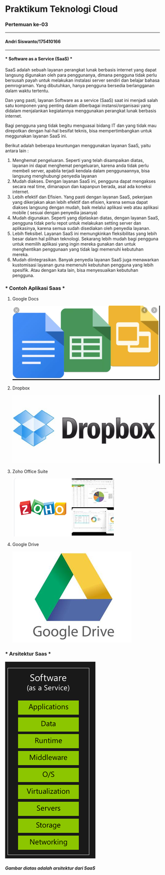 # Praktikum Teknologi Cloud
### Pertemuan ke-03
------------------------
#### Andri Siswanto/175410166
------------------------
#### * Software as a Service (SaaS) * ####

SaaS adalah sebuah layanan perangkat lunak berbasis internet yang dapat langsung digunakan oleh para penggunanya, dimana pengguna tidak perlu bersusah payah untuk melakukan instalasi server sendiri dan belajar bahasa pemrograman. Yang dibutuhkan, hanya pengguna bersedia  berlangganan dalam waktu tertentu.

Dan yang pasti, layanan Software as a service (SaaS) saat ini menjadi salah satu komponen yang penting dalam diberbagai instansi/organisasi yang didalam menjalankan kegiatannya menggunakan perangkat lunak berbasis internet.

Bagi pengguna yang tidak begitu menguasai bidang IT dan yang tidak mau direpotkan dengan hal-hal besifat  teknis, bisa mempertimbangkan untuk meggunakan layanan SaaS ini.

Berikut adalah beberapa keuntungan menggunakan layanan SaaS, yaitu antara lain :
1. Menghemat pengeluaran. Seperti yang telah disampaikan diatas, layanan ini dapat menghemat pengeluaran, karena anda tidak perlu membeli server, apabila terjadi  kendala dalam penggunaannya, bisa langsung menghubungi penyedia layanan
2. Mudah diakses. Dengan layanan SaaS ini, pengguna dapat mengakses secara real time,  dimanapun dan kapanpun berada, asal ada koneksi internet.
3. Lebih efektif dan Efisien.  Yang pasti dengan layanan SaaS, pekerjaan yang dikerjakan akan lebih efektif dan efisien, karena semua dapat diakses langsung dengan mudah, baik melalui aplikasi web atau aplikasi mobile ( sesuai dengan penyedia jasanya)
4. Mudah digunakan. Seperti yang dijelaskan diatas, dengan layanan SaaS, pengguna tidak perlu repot untuk melakukan setting server dan aplikasinya, karena semua sudah disediakan oleh penyedia layanan.
5. Lebih fleksibel. Layanan SaaS  ini memungkinkan fleksibilitas yang lebih besar dalam hal pilihan teknologi. Sekarang lebih mudah bagi pengguna untuk memilih aplikasi yang ingin mereka gunakan dan untuk menghentikan penggunaan yang tidak lagi memenuhi kebutuhan mereka.
6. Mudah diintegrasikan. Banyak penyedia layanan SaaS juga menawarkan kustomisasi layanan guna memenuhi kebutuhan pengguna yang lebih spesifik. Atau dengan kata lain, bisa menyesuaikan kebutuhan pengguna.


### * Contoh Aplikasi Saas * ###
1. Google Docs

    ![alt text](gdocs.png)
2. Dropbox

    ![alt text](dropbox.png)

3. Zoho Office Suite

   ![alt text](zoho.png)

4. Google Drive

   ![alt text](gdrive.png)



### * Arsitektur Saas * ###
![alt text](arsitektur.png)

   ##### Gambar diatas adalah arsitektur dari SaaS #####


